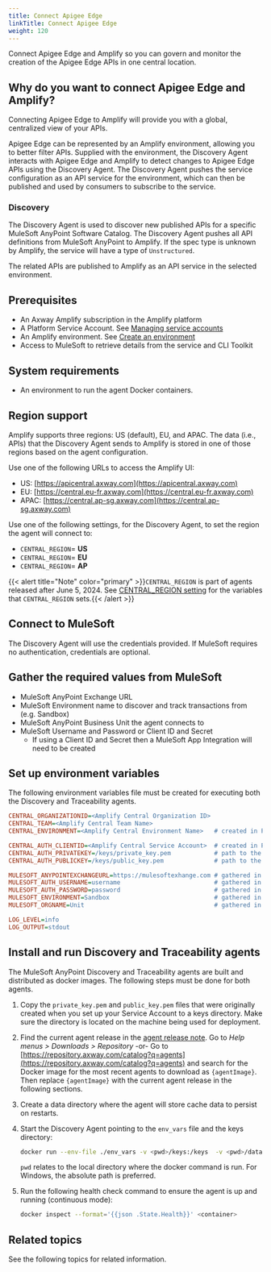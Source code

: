 ```yaml
---
title: Connect Apigee Edge
linkTitle: Connect Apigee Edge
weight: 120
---
```

Connect Apigee Edge and Amplify so you can govern and monitor the creation of the Apigee Edge APIs in one central location.

## Why do you want to connect Apigee Edge and Amplify?

Connecting Apigee Edge to Amplify will provide you with a global, centralized view of your APIs.

Apigee Edge can be represented by an Amplify environment, allowing you to better filter APIs. Supplied with the environment, the Discovery Agent interacts with Apigee Edge and Amplify to detect changes to Apigee Edge APIs using the Discovery Agent. The Discovery Agent pushes the service configuration as an API service for the environment, which can then be published and used by consumers to subscribe to the service.

### Discovery

The Discovery Agent is used to discover new published APIs for a specific MuleSoft AnyPoint Software Catalog. The Discovery Agent pushes all API definitions from MuleSoft AnyPoint to Amplify. If the spec type is unknown by Amplify, the service will have a type of `Unstructured`.

The related APIs are published to Amplify as an API service in the selected environment.

## Prerequisites

* An Axway Amplify subscription in the Amplify platform
* A Platform Service Account. See [Managing service accounts](https://docs.axway.com/bundle/platform-management/page/docs/management_guide/organizations/managing_organizations/index.html/#managing-service-accounts)
* An Amplify environment. See [Create an environment](/docs/integrate_with_central/cli_central/cli_environments/)
* Access to MuleSoft to retrieve details from the service and CLI Toolkit

## System requirements

* An environment to run the agent Docker containers.

## Region support

Amplify supports three regions: US (default), EU, and APAC. The data (i.e., APIs) that the Discovery Agent sends to Amplify is stored in one of those regions based on the agent configuration.

Use one of the following URLs to access the Amplify UI:

* US: [https://apicentral.axway.com](https://apicentral.axway.com)
* EU: [https://central.eu-fr.axway.com](https://central.eu-fr.axway.com)
* APAC: [https://central.ap-sg.axway.com](https://central.ap-sg.axway.com)

Use one of the following settings, for the Discovery Agent, to set the region the agent will connect to:

* `CENTRAL_REGION`= **US**
* `CENTRAL_REGION`= **EU**
* `CENTRAL_REGION`= **AP**

{{< alert title="Note" color="primary" >}}`CENTRAL_REGION` is part of agents released after June 5, 2024. See [CENTRAL_REGION setting](/docs/connect_manage_environ/connected_agent_common_reference/network_traffic/#central_region-setting) for the variables that `CENTRAL_REGION` sets.{{< /alert >}}

## Connect to MuleSoft

The Discovery Agent will use the credentials provided. If MuleSoft requires no authentication, credentials are optional.

## Gather the required values from MuleSoft

* MuleSoft AnyPoint Exchange URL
* MuleSoft Environment name to discover and track transactions from (e.g. Sandbox)
* MuleSoft AnyPoint Business Unit the agent connects to
* MuleSoft Username and Password or Client ID and Secret
    * If using a Client ID and Secret then a MuleSoft App Integration will need to be created

## Set up environment variables

The following environment variables file must be created for executing both the Discovery and Traceability agents.

```ini
CENTRAL_ORGANIZATIONID=<Amplify Central Organization ID>
CENTRAL_TEAM=<Amplify Central Team Name>
CENTRAL_ENVIRONMENT=<Amplify Central Environment Name>   # created in Prepare AMPLIFY Central Environments step

CENTRAL_AUTH_CLIENTID=<Amplify Central Service Account>  # created in Prepare AMPLIFY Central Environments step
CENTRAL_AUTH_PRIVATEKEY=/keys/private_key.pem            # path to the key file created with openssl
CENTRAL_AUTH_PUBLICKEY=/keys/public_key.pem              # path to the key file created with openssl

MULESOFT_ANYPOINTEXCHANGEURL=https://mulesoftexhange.com # gathered in Prepare MuleSoft step
MULESOFT_AUTH_USERNAME=username                          # gathered in Prepare MuleSoft step
MULESOFT_AUTH_PASSWORD=password                          # gathered in Prepare MuleSoft step
MULESOFT_ENVIRONMENT=Sandbox                             # gathered in Prepare MuleSoft step
MULESOFT_ORGNAME=Unit                                    # gathered in Prepare MuleSoft step

LOG_LEVEL=info
LOG_OUTPUT=stdout
```

## Install and run Discovery and Traceability agents

The MuleSoft AnyPoint Discovery and Traceability agents are built and distributed as docker images. The following steps must be done for both agents.

1. Copy the `private_key.pem` and `public_key.pem` files that were originally created when you set up your Service Account to a keys directory. Make sure the directory is located on the machine being used for deployment.
2. Find the current agent release in the [agent release note](/docs/amplify_relnotes).
   Go to *Help menus > Downloads > Repository*
     -or-
   Go to [https://repository.axway.com/catalog?q=agents](https://repository.axway.com/catalog?q=agents)
   and search for the Docker image for the most recent agents to download as `{agentImage}`.
   Then replace `{agentImage}` with the current agent release in the following sections.
3. Create a data directory where the agent will store cache data to persist on restarts.
4. Start the Discovery Agent pointing to the `env_vars` file and the keys directory:

    ```bash
    docker run --env-file ./env_vars -v <pwd>/keys:/keys  -v <pwd>/data:data {agentImage}
    ```

    `pwd` relates to the local directory where the docker command is run. For Windows, the absolute path is preferred.

5. Run the following health check command to ensure the agent is up and running (continuous mode):

   ```bash
   docker inspect --format='{{json .State.Health}}' <container>
   ```

## Related topics

See the following topics for related information.
